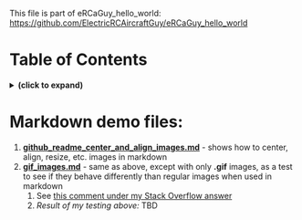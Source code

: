 This file is part of eRCaGuy_hello_world: https://github.com/ElectricRCAircraftGuy/eRCaGuy_hello_world


# Table of Contents
<details>
<summary><b>(click to expand)</b></summary>
<!-- MarkdownTOC -->

1. [Markdown demo files:](#markdown-demo-files)

<!-- /MarkdownTOC -->
</details>


<a id="markdown-demo-files"></a>
# Markdown demo files:
1. **[github_readme_center_and_align_images.md](github_readme_center_and_align_images.md)** - shows how to center, align, resize, etc. images in markdown
1. **[gif_images.md](gif_images.md)** - same as above, except with only **.gif** images, as a test to see if they behave differently than regular images when used in markdown
    1. See [this comment under my Stack Overflow answer](https://stackoverflow.com/questions/12090472/how-do-i-center-an-image-in-the-readme-md-file-on-github/62383408#comment127834553_62383408)
    1. _Result of my testing above:_ TBD
